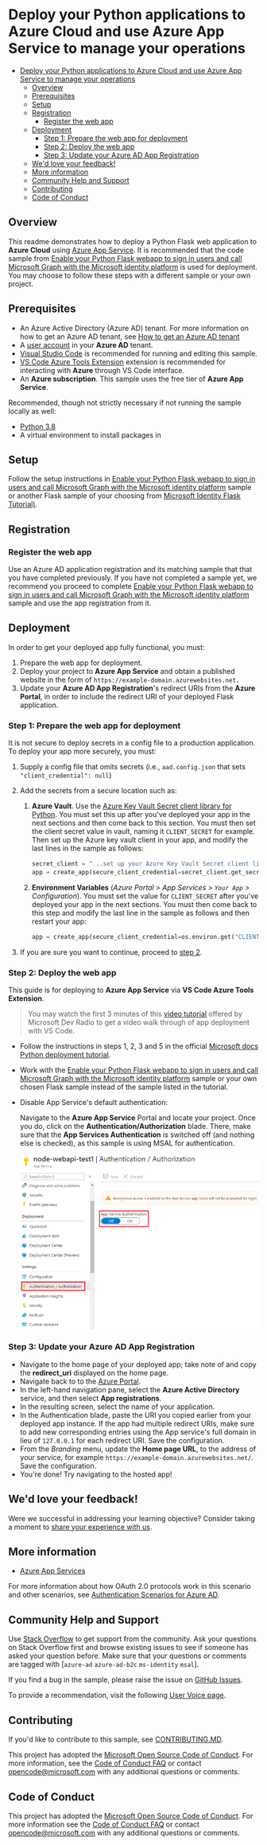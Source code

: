 # Deploy your Python applications to Azure Cloud and use Azure App Service to manage your operations

- [Deploy your Python applications to Azure Cloud and use Azure App Service to manage your operations](#deploy-your-python-applications-to-azure-cloud-and-use-azure-app-service-to-manage-your-operations)
  - [Overview](#overview)
  - [Prerequisites](#prerequisites)
  - [Setup](#setup)
  - [Registration](#registration)
    - [Register the web app](#register-the-web-app)
  - [Deployment](#deployment)
    - [Step 1: Prepare the web app for deployment](#step-1-prepare-the-web-app-for-deployment)
    - [Step 2: Deploy the web app](#step-2-deploy-the-web-app)
    - [Step 3: Update your Azure AD App Registration](#step-3-update-your-azure-ad-app-registration)
  - [We'd love your feedback!](#wed-love-your-feedback)
  - [More information](#more-information)
  - [Community Help and Support](#community-help-and-support)
  - [Contributing](#contributing)
  - [Code of Conduct](#code-of-conduct)

## Overview

This readme demonstrates how to deploy a Python Flask web application to **Azure Cloud** using [Azure App Service](https://docs.microsoft.com/azure/app-service/). It is recommended that the code sample from [Enable your Python Flask webapp to sign in users and call Microsoft Graph with the Microsoft identity platform](https://github.com/azure-samples/ms-identity-python-flask-webapp-call-graph) is used for deployment. You may choose to follow these steps with a different sample or your own project.

## Prerequisites

- An Azure Active Directory (Azure AD) tenant. For more information on how to get an Azure AD tenant, see [How to get an Azure AD tenant](https://azure.microsoft.com/documentation/articles/active-directory-howto-tenant/)
- A [user account](https://docs.microsoft.com/azure/active-directory/fundamentals/add-users-azure-active-directory) in your **Azure AD** tenant.
- [Visual Studio Code](https://code.visualstudio.com/download) is recommended for running and editing this sample.
- [VS Code Azure Tools Extension](https://marketplace.visualstudio.com/items?itemName=ms-vscode.vscode-node-azure-pack) extension is recommended for interacting with **Azure** through VS Code interface.
- An **Azure subscription**. This sample uses the free tier of **Azure App Service**.

Recommended, though not strictly necessary if not running the sample locally as well:

- [Python 3.8](https://www.python.org/downloads/)
- A virtual environment to install packages in

## Setup

Follow the setup instructions in [Enable your Python Flask webapp to sign in users and call Microsoft Graph with the Microsoft identity platform](https://github.com/azure-samples/ms-identity-python-flask-webapp-call-graph) sample or another Flask sample of your choosing from [Microsoft Identity Flask Tutorial)](https://github.com/azure-samples/ms-identity-python-flask-tutorial).

## Registration

### Register the web app

Use an Azure AD application registration and its matching sample that that you have completed previously.
If you have not completed a sample yet, we recommend you proceed to complete [Enable your Python Flask webapp to sign in users and call Microsoft Graph with the Microsoft identity platform](https://github.com/azure-samples/ms-identity-python-flask-webapp-call-graph) sample and use the app registration from it.

## Deployment

In order to get your deployed app fully functional, you must:

1. Prepare the web app for deployment.
1. Deploy your project to **Azure App Service** and obtain a published website in the form of `https://example-domain.azurewebsites.net.`
1. Update your **Azure AD App Registration**'s redirect URIs from the **Azure Portal**, in order to include the redirect URI of your deployed Flask application.

### Step 1: Prepare the web app for deployment

It is not secure to deploy secrets in a config file to a production application. To deploy your app more securely, you must:

1. Supply a config file that omits secrets (i.e., `aad.config.json` that sets `"client_credential": null`)
1. Add the secrets from a secure location such as:
   1. **Azure Vault**. Use the [Azure Key Vault Secret client library for Python](https://github.com/Azure/azure-sdk-for-python/tree/master/sdk/keyvault/azure-keyvault-secrets). You must set this up after you've deployed your app in the next sections and then come back to this section. You must then set the client secret value in vault, naming it `CLIENT_SECRET` for example. Then set up the Azure key vault client in your app, and modify the last lines in the sample as follows:

         ```Python
         secret_client = "...set up your Azure Key Vault Secret client library for Python here"
         app = create_app(secure_client_credential=secret_client.get_secret("CLIENT_SECRET"))
         ```

   1. **Environment Variables** (*Azure Portal > App Services > `Your App` > Configuration*). You must set the value for `CLIENT_SECRET` after you've deployed your app in the next sections. You must then come back to this step and modify the last line in the sample as follows and then restart your app:

         ```Python
         app = create_app(secure_client_credential=os.environ.get("CLIENT_SECRET"))
         ```

1. If you are sure you want to continue, proceed to [step 2](#step-2-deploy-the-web-app).

### Step 2: Deploy the web app

This guide is for deploying to **Azure App Service** via **VS Code Azure Tools Extension**.

> You may watch the first 3 minutes of this [video tutorial](https://www.youtube.com/watch?v=dNVvFttc-sA) offered by Microsoft Dev Radio to get a video walk through of app deployment with VS Code.

- Follow the instructions in steps 1, 2, 3 and 5 in the official [Microsoft docs Python deployment tutorial](https://docs.microsoft.com/azure/developer/python/tutorial-deploy-app-service-on-linux-01).

- Work with the [Enable your Python Flask webapp to sign in users and call Microsoft Graph with the Microsoft identity platform](https://github.com/azure-samples/ms-identity-python-flask-webapp-call-graph) sample or your own chosen Flask sample instead of the sample listed in the tutorial.

- Disable App Service's default authentication:

    Navigate to the **Azure App Service** Portal and locate your project. Once you do, click on the **Authentication/Authorization** blade. There, make sure that the **App Services Authentication** is switched off (and nothing else is checked), as this sample is using MSAL for authentication.

    ![disable_easy_auth](./ReadmeFiles/disable_easy_auth.png)

### Step 3: Update your Azure AD App Registration

- Navigate to the home page of your deployed app; take note of and copy the **redirect_uri** displayed on the home page.
- Navigate back to to the [Azure Portal](https://portal.azure.com).
- In the left-hand navigation pane, select the **Azure Active Directory** service, and then select **App registrations**.
- In the resulting screen, select the name of your application.
- In the Authentication blade, paste the URI you copied earlier from your deployed app instance. If the app had multiple redirect URIs, make sure to add new corresponding entries using the App service's full domain in lieu of `127.0.0.1` for each redirect URI. Save the configuration.
- From the *Branding* menu, update the **Home page URL**, to the address of your service, for example `https://example-domain.azurewebsites.net/`. Save the configuration.
- You're done! Try navigating to the hosted app!

## We'd love your feedback!

Were we successful in addressing your learning objective? Consider taking a moment to [share your experience with us](https://forms.office.com/Pages/ResponsePage.aspx?id=v4j5cvGGr0GRqy180BHbR73pcsbpbxNJuZCMKN0lURpUM0dYSFlIMzdHT0o3NlRNVFpJSzcwRVMxRyQlQCN0PWcu).

## More information

- [Azure App Services](https://docs.microsoft.com/azure/app-service/)

For more information about how OAuth 2.0 protocols work in this scenario and other scenarios, see [Authentication Scenarios for Azure AD](https://docs.microsoft.com/azure/active-directory/develop/authentication-flows-app-scenarios).

## Community Help and Support

Use [Stack Overflow](http://stackoverflow.com/questions/tagged/msal) to get support from the community.
Ask your questions on Stack Overflow first and browse existing issues to see if someone has asked your question before.
Make sure that your questions or comments are tagged with [`azure-ad` `azure-ad-b2c` `ms-identity` `msal`].

If you find a bug in the sample, please raise the issue on [GitHub Issues](../../issues).

To provide a recommendation, visit the following [User Voice page](https://feedback.azure.com/forums/169401-azure-active-directory).

## Contributing

If you'd like to contribute to this sample, see [CONTRIBUTING.MD](../../CONTRIBUTING.md).

This project has adopted the [Microsoft Open Source Code of Conduct](https://opensource.microsoft.com/codeofconduct/). For more information, see the [Code of Conduct FAQ](https://opensource.microsoft.com/codeofconduct/faq/) or contact [opencode@microsoft.com](mailto:opencode@microsoft.com) with any additional questions or comments.

## Code of Conduct

This project has adopted the [Microsoft Open Source Code of Conduct](https://opensource.microsoft.com/codeofconduct/).
For more information see the [Code of Conduct FAQ](https://opensource.microsoft.com/codeofconduct/faq/) or
contact [opencode@microsoft.com](mailto:opencode@microsoft.com) with any additional questions or comments.
